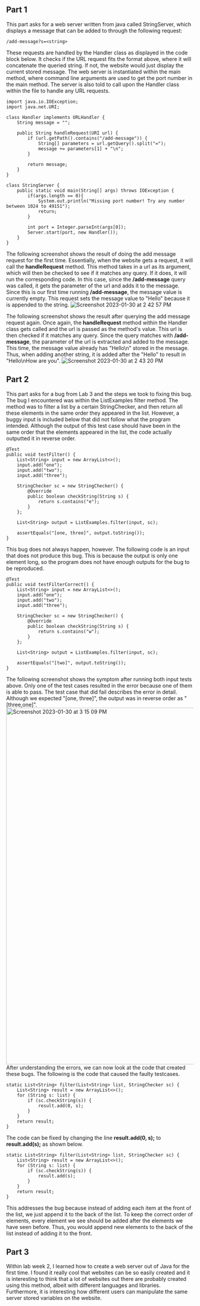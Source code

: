 ## Part 1
This part asks for a web server written from java called StringServer, which displays a message that can be added to through the following request:
```
/add-message?s=<string>
```
These requests are handled by the Handler class as displayed in the code block below. It checks if the URL request fits the format above, where it will concatenate the queried string. If not, the website would just display the current stored message. The web server is instantiated within the main method, where command line arguments are used to get the port number in the main method. The server is also told to call upon the Handler class within the file to handle any URL requests.
```
import java.io.IOException;
import java.net.URI;

class Handler implements URLHandler {
    String message = "";

    public String handleRequest(URI url) {
        if (url.getPath().contains("/add-message")) {
            String[] parameters = url.getQuery().split("=");
            message += parameters[1] + "\n";
        }

        return message;
    }
}

class StringServer {
    public static void main(String[] args) throws IOException {
        if(args.length == 0){
            System.out.println("Missing port number! Try any number between 1024 to 49151");
            return;
        }

        int port = Integer.parseInt(args[0]);
        Server.start(port, new Handler());
    }
}
```
The following screenshot shows the result of doing the add message request for the first time. Essentially, when the website gets a request, it will call the **handleRequest** method. This method takes in a url as its argument, which will then be checked to see if it matches any query. If it does, it will run the corresponding code. In this case, since the **/add-message** query was called, it gets the parameter of the url and adds it to the message. Since this is our first time running **/add-message**, the message value is currently empty. This request sets the message value to "Hello" because it is appended to the string.
![Screenshot 2023-01-30 at 2 42 57 PM](https://user-images.githubusercontent.com/35825663/215612978-8fa901ac-4df4-48c8-8dd2-3b0ed7be2ef1.png)

The following screenshot shows the result after querying the add message request again. Once again, the **handleRequest** method within the Handler class gets called and the url is passed as the method's value. This url is then checked if it matches any query. Since the query matches with **/add-message**, the parameter of the url is extracted and added to the message. This time, the message value already has "Hello\n" stored in the message. Thus, when adding another string, it is added after the "Hello" to result in "Hello\nHow are you".
![Screenshot 2023-01-30 at 2 43 20 PM](https://user-images.githubusercontent.com/35825663/215613028-1da8bf5a-8e30-45a5-a59c-c3d7d95ddaef.png)

## Part 2
This part asks for a bug from Lab 3 and the steps we took to fixing this bug. The bug I encountered was within the ListExamples filter method. The method was to filter a list by a certain StringChecker, and then return all these elements in the same order they appeared in the list. However, a buggy input is included below that did not follow what the program intended. Although the output of this test case should have been in the same order that the elements appeared in the list, the code actually outputted it in reverse order.
```
@Test
public void testFilter() {
    List<String> input = new ArrayList<>();
    input.add("one");
    input.add("two");
    input.add("three");

    StringChecker sc = new StringChecker() {
        @Override
        public boolean checkString(String s) {
            return s.contains("e");
        }
    };

    List<String> output = ListExamples.filter(input, sc);

    assertEquals("[one, three]", output.toString());
}
```
This bug does not always happen, however. The following code is an input that does not produce this bug. This is because the output is only one element long, so the program does not have enough outputs for the bug to be reproduced.
```
@Test
public void testFilterCorrect() {
    List<String> input = new ArrayList<>();
    input.add("one");
    input.add("two");
    input.add("three");

    StringChecker sc = new StringChecker() {
        @Override
        public boolean checkString(String s) {
            return s.contains("w");
        }
    };

    List<String> output = ListExamples.filter(input, sc);

    assertEquals("[two]", output.toString());
}
```
The following screenshot shows the symptom after running both input tests above. Only one of the test cases resulted in the error because one of them is able to pass. The test case that did fail describes the error in detail. Although we expected "[one, three]", the output was in reverse order as "[three,one]".
<img width="955" alt="Screenshot 2023-01-30 at 3 15 09 PM" src="https://user-images.githubusercontent.com/35825663/215618063-f7d42d81-1978-46a8-a3ae-e3e066ba8939.png">
After understanding the errors, we can now look at the code that created these bugs. The following is the code that caused the faulty testcases.
```
static List<String> filter(List<String> list, StringChecker sc) {
    List<String> result = new ArrayList<>();
    for (String s: list) {
        if (sc.checkString(s)) {
            result.add(0, s);
        }
    }
    return result;
}
```
The code can be fixed by changing the line **result.add(0, s);** to **result.add(s);** as shown below.
```
static List<String> filter(List<String> list, StringChecker sc) {
    List<String> result = new ArrayList<>();
    for (String s: list) {
        if (sc.checkString(s)) {
            result.add(s);
        }
    }
    return result;
}
```
This addresses the bug because instead of adding each item at the front of the list, we just append it to the back of the list. To keep the correct order of elements, every element we see should be added after the elements we have seen before. Thus, you would append new elements to the back of the list instead of adding it to the front.

## Part 3
Within lab week 2, I learned how to create a web server out of Java for the first time. I found it really cool that websites can be so easily created and it is interesting to think that a lot of websites out there are probably created using this method, albeit with different languages and libraries. Furthermore, it is interesting how different users can manipulate the same server stored variables on the website.
